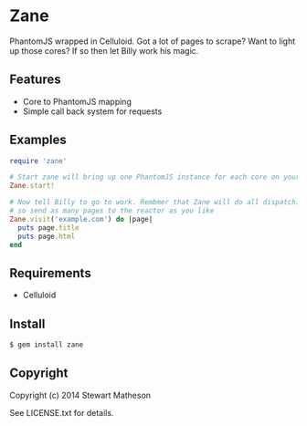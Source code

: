 # Zane

PhantomJS wrapped in Celluloid. Got a lot of pages to scrape? Want to light up those cores? If so then let Billy work his magic.

## Features

 * Core to PhantomJS mapping
 * Simple call back system for requests

## Examples

```ruby
require 'zane'

# Start zane will bring up one PhantomJS instance for each core on your machine
Zane.start!

# Now tell Billy to go to work. Rembmer that Zane will do all dispatching for you
# so send as many pages to the reactor as you like
Zane.visit('example.com') do |page|
  puts page.title
  puts page.html
end
```

## Requirements
 * Celluloid

## Install

```bash
$ gem install zane
```

## Copyright

Copyright (c) 2014 Stewart Matheson

See LICENSE.txt for details.
